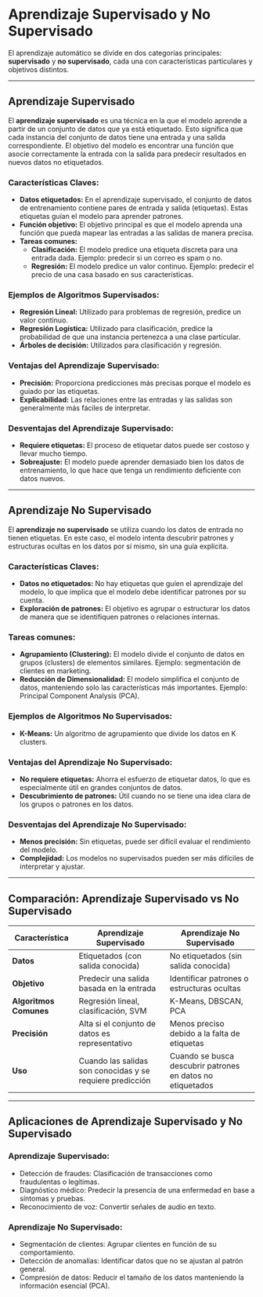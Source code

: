 

# **Aprendizaje Supervisado y No Supervisado**

El aprendizaje automático se divide en dos categorías principales: **supervisado** y **no supervisado**, cada una con características particulares y objetivos distintos.

---

## **Aprendizaje Supervisado** 

El **aprendizaje supervisado** es una técnica en la que el modelo aprende a partir de un conjunto de datos que ya está etiquetado. Esto significa que cada instancia del conjunto de datos tiene una entrada y una salida correspondiente. El objetivo del modelo es encontrar una función que asocie correctamente la entrada con la salida para predecir resultados en nuevos datos no etiquetados.

### **Características Claves:**
- **Datos etiquetados:** En el aprendizaje supervisado, el conjunto de datos de entrenamiento contiene pares de entrada y salida (etiquetas). Estas etiquetas guían el modelo para aprender patrones.
- **Función objetivo:** El objetivo principal es que el modelo aprenda una función que pueda mapear las entradas a las salidas de manera precisa.
- **Tareas comunes:**
  - **Clasificación:** El modelo predice una etiqueta discreta para una entrada dada. Ejemplo: predecir si un correo es spam o no.
  - **Regresión:** El modelo predice un valor continuo. Ejemplo: predecir el precio de una casa basado en sus características.

### **Ejemplos de Algoritmos Supervisados:**
- **Regresión Lineal:** Utilizado para problemas de regresión, predice un valor continuo.
- **Regresión Logística:** Utilizado para clasificación, predice la probabilidad de que una instancia pertenezca a una clase particular.
- **Árboles de decisión:** Utilizados para clasificación y regresión.

### **Ventajas del Aprendizaje Supervisado:**
- **Precisión:** Proporciona predicciones más precisas porque el modelo es guiado por las etiquetas.
- **Explicabilidad:** Las relaciones entre las entradas y las salidas son generalmente más fáciles de interpretar.

### **Desventajas del Aprendizaje Supervisado:**
- **Requiere etiquetas:** El proceso de etiquetar datos puede ser costoso y llevar mucho tiempo.
- **Sobreajuste:** El modelo puede aprender demasiado bien los datos de entrenamiento, lo que hace que tenga un rendimiento deficiente con datos nuevos.

---

## **Aprendizaje No Supervisado**

El **aprendizaje no supervisado** se utiliza cuando los datos de entrada no tienen etiquetas. En este caso, el modelo intenta descubrir patrones y estructuras ocultas en los datos por sí mismo, sin una guía explícita.

### **Características Claves:**
- **Datos no etiquetados:** No hay etiquetas que guíen el aprendizaje del modelo, lo que implica que el modelo debe identificar patrones por su cuenta.
- **Exploración de patrones:** El objetivo es agrupar o estructurar los datos de manera que se identifiquen patrones o relaciones internas.

### **Tareas comunes:**
- **Agrupamiento (Clustering):** El modelo divide el conjunto de datos en grupos (clusters) de elementos similares. Ejemplo: segmentación de clientes en marketing.
- **Reducción de Dimensionalidad:** El modelo simplifica el conjunto de datos, manteniendo solo las características más importantes. Ejemplo: Principal Component Analysis (PCA).

### **Ejemplos de Algoritmos No Supervisados:**
- **K-Means:** Un algoritmo de agrupamiento que divide los datos en K clusters.

### **Ventajas del Aprendizaje No Supervisado:**
- **No requiere etiquetas:** Ahorra el esfuerzo de etiquetar datos, lo que es especialmente útil en grandes conjuntos de datos.
- **Descubrimiento de patrones:** Útil cuando no se tiene una idea clara de los grupos o patrones en los datos.

### **Desventajas del Aprendizaje No Supervisado:**
- **Menos precisión:** Sin etiquetas, puede ser difícil evaluar el rendimiento del modelo.
- **Complejidad:** Los modelos no supervisados pueden ser más difíciles de interpretar y ajustar.

---

## **Comparación: Aprendizaje Supervisado vs No Supervisado**

| **Característica**           | **Aprendizaje Supervisado**                                           | **Aprendizaje No Supervisado**                                   |
|------------------------------|----------------------------------------------------------------------|------------------------------------------------------------------|
| **Datos**                    | Etiquetados (con salida conocida)                                    | No etiquetados (sin salida conocida)                             |
| **Objetivo**                 | Predecir una salida basada en la entrada                             | Identificar patrones o estructuras ocultas                       |
| **Algoritmos Comunes**       | Regresión lineal, clasificación, SVM                                 | K-Means, DBSCAN, PCA                                             |
| **Precisión**                | Alta si el conjunto de datos es representativo                       | Menos preciso debido a la falta de etiquetas                     |
| **Uso**                      | Cuando las salidas son conocidas y se requiere predicción            | Cuando se busca descubrir patrones en datos no etiquetados       |

---

## **Aplicaciones de Aprendizaje Supervisado y No Supervisado**

### **Aprendizaje Supervisado:**
- Detección de fraudes: Clasificación de transacciones como fraudulentas o legítimas.
- Diagnóstico médico: Predecir la presencia de una enfermedad en base a síntomas y pruebas.
- Reconocimiento de voz: Convertir señales de audio en texto.
  
### **Aprendizaje No Supervisado:**
- Segmentación de clientes: Agrupar clientes en función de su comportamiento.
- Detección de anomalías: Identificar datos que no se ajustan al patrón general.
- Compresión de datos: Reducir el tamaño de los datos manteniendo la información esencial (PCA).

